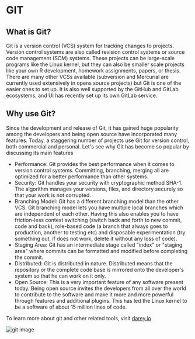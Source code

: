 # GIT 

## What is Git? 
Git is a version control (VCS) system for tracking changes to projects. Version control systems are also called revision control systems or source code management (SCM) systems. These projects can be large-scale programs like the Linux kernel, but they can also be smaller scale projects like your own R development, homework assignments, papers, or thesis. There are many other VCSs available (subversion and Mercurial are currently used extensively in opens source projects) but Git is one of the easier ones to set up. It is also well supported by the GitHub and GitLab ecosystems, and UI has recently set up its own GitLab service.

## Why use Git?
Since the development and release of Git, it has gained huge popularity among the developers and being open source have incorporated many features. Today, a staggering number of projects use Git for version control, both commercial and personal. Let's see why Git has become so popular by discussing its main features
- Performance: Git provides the best performance when it comes to version control systems. Committing, branching, merging all are optimized for a better performance than other systems.
- Security: Git handles your security with cryptographic method SHA-1. The algorithm manages your versions, files, and directory securely so that your work is not corrupted.
- Branching Model: Git has a different branching model than the other VCS. Git branching model lets you have multiple local branches which are independent of each other. Having this also enables you to have friction-less context switching (switch back and forth to new commit, code and back), role-based code (a branch that always goes to production, another to testing etc) and disposable experimentation (try something out, if does not work, delete it without any loss of code).
- Staging Area: Git has an intermediate stage called "index" or "staging area" where commits can be formatted and modified before completing the commit.
- Distributed: Git is distributed in nature. Distributed means that the repository or the complete code base is mirrored onto the developer's system so that he can work on it only.
- Open Source: This is a very important feature of any software present today. Being open source invites the developers from all over the world to contribute to the software and make it more and more powerful through features and additional plugins. This has led the Linux kernel to be a software of about 15 million lines of code.

To learn more about git and other related tools, visit [darey.io](app.dareyio.com) 

![git image](https://images.datacamp.com/image/upload/v1651047046/image8_0e61d0dad8.png)
